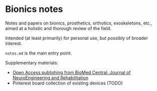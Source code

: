 # Bionics notes

Notes and papers on bionics, prosthetics, orthotics, exoskeletons, etc., aimed at a holistic and thorough review of the field.

Intended (at least primarily) for personal use, but possibly of broader interest.

`notes.md` is the main entry point.

Supplementary materials:

* [Open Access publishing from BioMed Central: Journal of NeuroEngineering and Rehabilitation](http://jneuroengrehab.biomedcentral.com/articles?query=fes&searchType=journalSearch)
* Pinterest board collection of existing devices (TODO)

